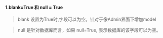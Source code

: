 #### 1.blank=True 和 null = True
> blank 设置为True时,字段可以为空。针对于像Admin界面下增加model

> null 是针对数据库而言，如果 null=True, 表示数据库的该字段可以为空。






























